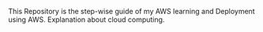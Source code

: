 This Repository is the step-wise guide of my AWS learning and Deployment using AWS. Explanation about cloud computing.
